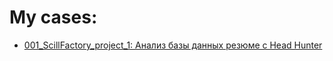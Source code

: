 # My cases:

* [001_ScillFactory_project_1: Анализ базы данных резюме c Head Hunter](https://github.com/f999145/cases/tree/main/001_sf_project_01)
